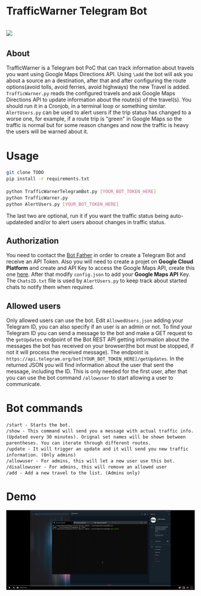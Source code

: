 # TrafficWarner Telegram Bot
## ![](https://img.shields.io/badge/python-3.9-blue)

## About

TrafficWarner is a Telegram bot PoC that can track information about travels you want using Google Maps Directions API. Using `\add` the bot will ask you about a source an a destination, after that and after configuring the route options(avoid tolls, avoid ferries, avoid highways) the new Travel is added. `TrafficWarner.py` reads the configured travels and ask Google Maps Directions API to update information about the route(s) of the travel(s). You should run it in a Cronjob, in a terminal loop or something similar. `AlertUsers.py` can be used to alert users if the trip status has changed to a worse one, for example, if a route trip is "green" in Google Maps so the traffic is normal but for some reason changes and now the traffic is heavy the users will be warned about it.

# Usage
```bash
git clone TODO
pip install -r requirements.txt

python TrafficWarnerTelegramBot.py [YOUR_BOT_TOKEN_HERE]
python TrafficWarner.py
python AlertUsers.py [YOUR_BOT_TOKEN_HERE]
```
The last two are optional, run it if you want the traffic status being auto-updateded and/or to alert users aboout changes in traffic status.

## Authorization
You need to contact the [Bot Father](https://t.me/botfather) in order to create a Telegram Bot and receive an API Token. Also you will need to create a projet on **Google Cloud Platform** and create and API Key to access the Google Maps API, create this one [here](https://console.cloud.google.com/google/maps-apis/credentials). After that modify `config.json` to add your **Google Maps API** Key. The `ChatsID.txt` file is used by `AlertUsers.py` to keep track about started chats to notify them when required. 

## Allowed users

Only allowed users can use the bot. Edit `AllowedUsers.json` adding your Telegram ID, you can also specify if an user is an admin or not. To find your Telegram ID you can send a message to the bot and make a GET request to the `getUpdates` endpoint of the Bot REST API getting information about the messages the bot has received on your browser(the bot must be stopped, if not it will process the received message). The endpoint is `https://api.telegram.org/bot[YOUR_BOT_TOKEN_HERE]/getUpdates`. In the returned JSON you will find information about the user that sent the message, including the ID. This is only needed for the first user, after that you can use the bot command `/allowuser` to start allowing a user to communicate.

# Bot commands
```
/start - Starts the bot.
/show - This command will send you a message with actual traffic info. (Updated every 30 minutes). Orignal set names will be shown between parentheses. You can iterate through different routes.
/update - It will trigger an update and it will send you new traffic information. (Only admins)
/allowuser - For admins, this will let a new user use this bot.
/disallowuser - For admins, this will remove an allowed user
/add - Add a new travel to the list. (Admins only)
```

# Demo
[![Demo video](https://github.com/PeterGabaldon/TrafficWarner-TelegramBot/blob/main/thumb.png?raw=true)](https://www.youtube.com/watch?v=UQf8vznHKqs)
